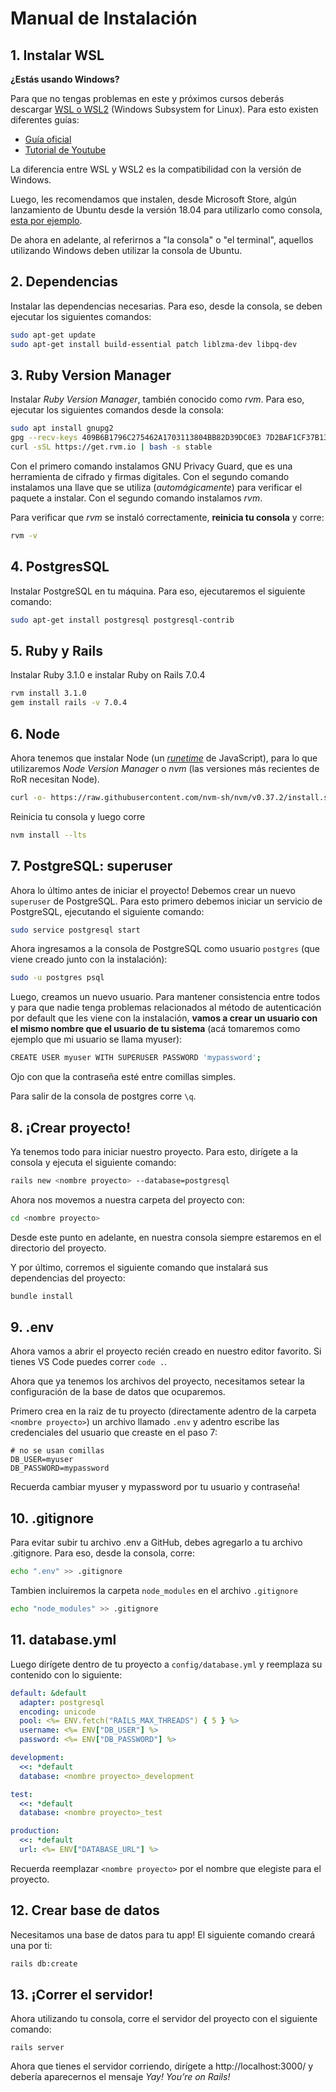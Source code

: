 # Manual de Instalación

## 1. Instalar WSL

**¿Estás usando Windows?** 

Para que no tengas problemas en este y próximos cursos deberás descargar [WSL o WSL2](https://es.wikipedia.org/wiki/Windows_Subsystem_for_Linux) (Windows Subsystem for Linux). Para esto existen diferentes guías:
* [Guía oficial](https://docs.microsoft.com/en-us/windows/wsl/install-win10)
* [Tutorial de Youtube](https://www.youtube.com/watch?v=n-J9438Mv-s)

La diferencia entre WSL y WSL2 es la compatibilidad con la versión de Windows.

Luego, les recomendamos que instalen, desde Microsoft Store, algún lanzamiento de Ubuntu desde la versión 18.04 para utilizarlo como consola, [esta por ejemplo](https://www.microsoft.com/store/productId/9N6SVWS3RX71).

De ahora en adelante, al referirnos a "la consola" o "el terminal", aquellos utilizando Windows deben utilizar la consola de Ubuntu.

## 2. Dependencias

Instalar las dependencias necesarias. Para eso, desde la consola, se deben ejecutar los siguientes comandos:

```bash
sudo apt-get update
sudo apt-get install build-essential patch liblzma-dev libpq-dev
```

## 3. Ruby Version Manager

Instalar _Ruby Version Manager_, también conocido como _rvm_. Para eso, ejecutar los siguientes comandos desde la consola:

```bash
sudo apt install gnupg2
gpg --recv-keys 409B6B1796C275462A1703113804BB82D39DC0E3 7D2BAF1CF37B13E2069D6956105BD0E739499BDB
curl -sSL https://get.rvm.io | bash -s stable
```

Con el primero comando instalamos GNU Privacy Guard, que es una herramienta de cifrado y firmas digitales. Con el segundo comando instalamos una llave que se utiliza (_automágicamente_) para verificar el paquete a instalar. Con el segundo comando instalamos _rvm_.

Para verificar que _rvm_ se instaló correctamente, **reinicia tu consola** y corre:
```bash
rvm -v
```

## 4. PostgresSQL

Instalar PostgreSQL en tu máquina. Para eso, ejecutaremos el siguiente comando:

```bash
sudo apt-get install postgresql postgresql-contrib
```

## 5. Ruby y Rails

Instalar Ruby 3.1.0 e instalar Ruby on Rails 7.0.4

```bash
rvm install 3.1.0
gem install rails -v 7.0.4
```

## 6. Node

Ahora tenemos que instalar Node (un [_runetime_](https://en.wikipedia.org/wiki/Runtime_library) de JavaScript), para lo que utilizaremos _Node Version Manager_ o _nvm_ (las versiones más recientes de RoR necesitan Node).

```bash
curl -o- https://raw.githubusercontent.com/nvm-sh/nvm/v0.37.2/install.sh | bash
```

Reinicia tu consola y luego corre

```bash
nvm install --lts
```


## 7. PostgreSQL: superuser

Ahora lo último antes de iniciar el proyecto! Debemos crear un nuevo `superuser` de PostgreSQL. Para esto primero debemos iniciar un servicio de PostgreSQL, ejecutando el siguiente comando:

```bash
sudo service postgresql start
```

Ahora ingresamos a la consola de PostgreSQL como usuario `postgres` (que viene creado junto con la instalación):

```bash
sudo -u postgres psql
```

Luego, creamos un nuevo usuario. Para mantener consistencia entre todos y para que nadie tenga problemas relacionados al método de autenticación por default que les viene con la instalación, **vamos a crear un usuario con el mismo nombre que el usuario de tu sistema** (acá tomaremos como ejemplo que mi usuario se llama myuser):

```bash
CREATE USER myuser WITH SUPERUSER PASSWORD 'mypassword';
```

Ojo con que la contraseña esté entre comillas simples.

Para salir de la consola de postgres corre `\q`.

## 8. ¡Crear proyecto!

Ya tenemos todo para iniciar nuestro proyecto. Para esto, dirígete a la consola y ejecuta el siguiente comando:

```bash
rails new <nombre proyecto> --database=postgresql
```

Ahora nos movemos a nuestra carpeta del proyecto con:

```bash
cd <nombre proyecto>
```

Desde este punto en adelante, en nuestra consola siempre estaremos en el directorio del proyecto.

Y por último, corremos el siguiente comando que instalará sus dependencias del proyecto:

```bash
bundle install
```

## 9. .env

Ahora vamos a abrir el proyecto recién creado en nuestro editor favorito. Si tienes VS Code puedes correr `code .`.

Ahora que ya tenemos los archivos del proyecto, necesitamos setear la configuración de la base de datos que ocuparemos. 

Primero crea en la raiz de tu proyecto (directamente adentro de la carpeta `<nombre proyecto>`) un archivo llamado `.env`  y adentro escribe las credenciales del usuario que creaste en el paso 7:

```env
# no se usan comillas
DB_USER=myuser
DB_PASSWORD=mypassword
```
Recuerda cambiar myuser y mypassword por tu usuario y contraseña!

## 10. .gitignore

Para evitar subir tu archivo .env a GitHub, debes agregarlo a tu archivo .gitignore. Para eso, desde la consola, corre:

```bash
echo ".env" >> .gitignore
```
Tambien incluiremos la carpeta `node_modules` en el archivo `.gitignore`

```bash
echo "node_modules" >> .gitignore
```

## 11. database.yml

Luego dirígete dentro de tu proyecto a `config/database.yml` y reemplaza su contenido con lo siguiente:

```yaml
default: &default
  adapter: postgresql
  encoding: unicode
  pool: <%= ENV.fetch("RAILS_MAX_THREADS") { 5 } %>
  username: <%= ENV["DB_USER"] %>
  password: <%= ENV["DB_PASSWORD"] %>

development:
  <<: *default
  database: <nombre proyecto>_development

test:
  <<: *default
  database: <nombre proyecto>_test

production:
  <<: *default
  url: <%= ENV["DATABASE_URL"] %>
```

Recuerda reemplazar `<nombre proyecto>` por el nombre que elegiste para el proyecto.

## 12. Crear base de datos

Necesitamos una base de datos para tu app! El siguiente comando creará una por ti:

```bash
rails db:create
```

## 13. ¡Correr el servidor!

Ahora utilizando tu consola, corre el servidor del proyecto con el siguiente comando:

```
rails server
```

Ahora que tienes el servidor corriendo, dirígete a http://localhost:3000/ y debería aparecernos el mensaje _Yay! You’re on Rails!_
